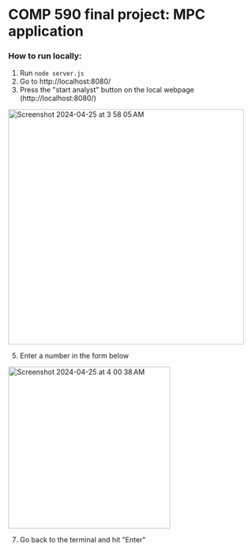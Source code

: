 # COMP 590 final project: MPC application

### How to run locally:
1. Run `node server.js`
2. Go to http://localhost:8080/
3. Press the "start analyst" button on the local webpage (http://localhost:8080/)

<img width="477" alt="Screenshot 2024-04-25 at 3 58 05 AM" src="https://github.com/rachelemrick/COMP-590-PETs-Final-Project/assets/75612806/50c46517-e6d3-4043-8df8-7ee7b91b9ca0">

5. Enter a number in the form below

<img width="328" alt="Screenshot 2024-04-25 at 4 00 38 AM" src="https://github.com/rachelemrick/COMP-590-PETs-Final-Project/assets/75612806/dd007baa-a633-4078-a3ea-d9bc29d3f930">

7. Go back to the terminal and hit "Enter"
